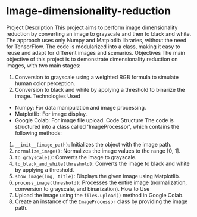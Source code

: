 # Image-dimensionality-reduction

Project Description
This project aims to perform image dimensionality reduction by converting an image to grayscale and then to black and white. The approach uses only Numpy and Matplotlib libraries, without the need for TensorFlow. The code is modularized into a class, making it easy to reuse and adapt for different images and scenarios.
Objectives
The main objective of this project is to demonstrate dimensionality reduction on images, with two main stages:
1. Conversion to grayscale using a weighted RGB formula to simulate human color perception.
2. Conversion to black and white by applying a threshold to binarize the image.
Technologies Used
- Numpy: For data manipulation and image processing.
- Matplotlib: For image display.
- Google Colab: For image file upload.
Code Structure
The code is structured into a class called 'ImageProcessor', which contains the following methods:

1. `__init__(image_path)`: Initializes the object with the image path.
2. `normalize_image()`: Normalizes the image values to the range [0, 1].
3. `to_grayscale()`: Converts the image to grayscale.
4. `to_black_and_white(threshold)`: Converts the image to black and white by applying a threshold.
5. `show_image(img, title)`: Displays the given image using Matplotlib.
6. `process_image(threshold)`: Processes the entire image (normalization, conversion to grayscale, and binarization).
How to Use
1. Upload the image using the `files.upload()` method in Google Colab.
2. Create an instance of the `ImageProcessor` class by providing the image path.

